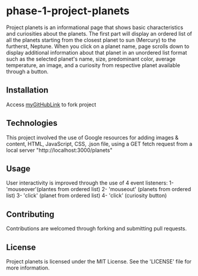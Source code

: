 # phase-1-project-planets
Project planets is an informational page that shows basic characteristics and curiosities about the planets. The first part will display an ordered list of all the planets starting from the closest planet to sun (Mercury) to the furtherst, Neptune. When you click on a planet name, page scrolls down to display additional information about that planet in an unordered list format such as the selected planet's name, size, predominant color, average temperature, an image, and a curiosity from respective planet available through a button.



## Installation
Access [myGitHubLink](https://github.com/stellagress/phase-1-project-planets) to fork project



## Technologies 
This project involved the use of Google resources for adding images & content, HTML, JavaScript, CSS, .json file, using a GET fetch request from a local server "http://localhost:3000/planets"



## Usage
 User interactivity is improved through the use of 4 event listeners:
 1- 'mouseover'(plantes from ordered list)
 2- 'mouseout' (planets from ordered list)
 3- 'click' (planet from ordered list)
 4- 'click' (curiosity button)



## Contributing
Contributions are welcomed through forking and submitting pull requests.



## License
Project planets is licensed under the MIT License. See the 'LICENSE' file for more information.
